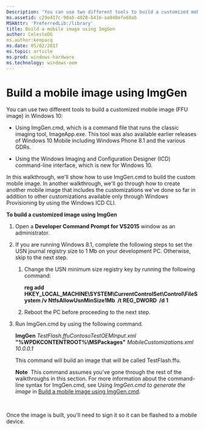 ```yaml
---
Description: 'You can use two different tools to build a customized mobile image (FFU image) in Windows 10:'
ms.assetid: c29e417c-90a5-4928-b416-aa940efe68ab
MSHAttr: 'PreferredLib:/library'
title: Build a mobile image using ImgGen
author: CelesteDG
ms.author:kenpacq
ms.date: 05/02/2017
ms.topic: article
ms.prod: windows-hardware
ms.technology: windows-oem
---
```


# Build a mobile image using ImgGen


You can use two different tools to build a customized mobile image (FFU image) in Windows 10:

-   Using ImgGen.cmd, which is a command file that runs the classic imaging tool, ImageApp.exe. This tool was also available earlier releases of Windows 10 Mobile including Windows Phone 8.1 and the various GDRs.

-   Using the Windows Imaging and Configuration Designer (ICD) command-line interface, which is new for Windows 10.

In this walkthrough, we'll show how to use ImgGen.cmd to build the custom mobile image. In another walkthrough, we'll go through how to create another mobile image that includes the customizations we've done so far in addition to other customizations available only through Windows Provisioning by using the Windows ICD CLI.

**To build a customized image using ImgGen**

1.  Open a **Developer Command Prompt for VS2015** window as an administrator.

2.  If you are running Windows 8.1, complete the following steps to set the USN journal registry size to 1 Mb on your development PC. Otherwise, skip to the next step.

    1.  Change the USN minimum size registry key by running the following command:

        **reg add HKEY\_LOCAL\_MACHINE\\SYSTEM\\CurrentControlSet\\Control\\FileSystem /v NtfsAllowUsnMinSize1Mb  /t REG\_DWORD  /d 1**

    2.  Reboot the PC before proceeding to the next step.

3.  Run ImgGen.cmd by using the following command.

    **ImgGen** *TestFlash.ffuContosoTestOEMInput.xml* **"%WPDKCONTENTROOT%\\MSPackages"** *MobileCustomizations.xml 10.0.0.1*

    This command will build an image that will be called TestFlash.ffu.

    **Note**  This command assumes you've gone through the rest of the walkthroughs in this section. For more information about the command-line syntax for ImgGen.cmd, see Using *ImgGen.cmd to generate the image* in [Build a mobile image using ImgGen.cmd](https://msdn.microsoft.com/library/windows/hardware/dn756630).

     

Once the image is built, you'll need to sign it so it can be flashed to a mobile device.

 

 



